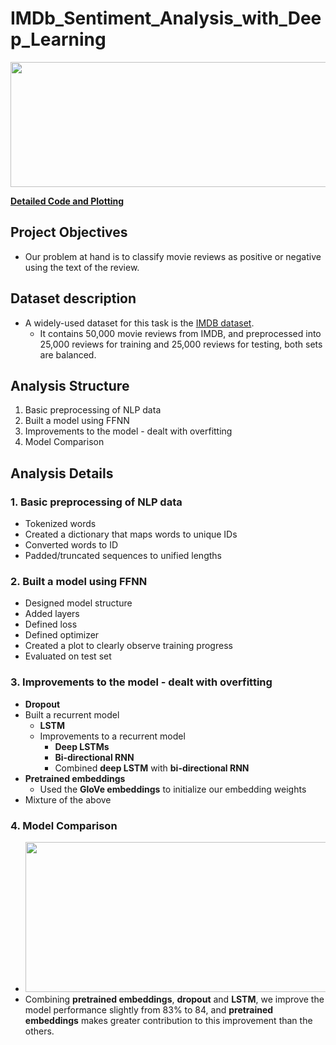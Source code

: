 # IMDb_Sentiment_Analysis_with_Deep_Learning

<img src="https://github.com/will-zw-wang/IMDb_Sentiment_Analysis_Using_Deep_Learning/blob/master/images/IMDb_image.jpg" width="960" height="200">

[**Detailed Code and Plotting**](https://github.com/will-zw-wang/IMDb_Sentiment_Analysis_Using_Deep_Learning/blob/master/IMDb_Sentiment_Analysis_Using_Deep_Learning.ipynb)

## Project Objectives

- Our problem at hand is to classify movie reviews as positive or negative using the text of the review.

## Dataset description
- A widely-used dataset for this task is the [IMDB dataset](https://www.tensorflow.org/api_docs/python/tf/keras/datasets/imdb). 
  - It contains 50,000 movie reviews from IMDB, and preprocessed into 25,000 reviews for training and 25,000 reviews for testing, both sets are balanced.
  
## Analysis Structure
1. Basic preprocessing of NLP data
2. Built a model using FFNN
3. Improvements to the model - dealt with overfitting
4. Model Comparison

## Analysis Details

### 1. Basic preprocessing of NLP data
- Tokenized words
- Created a dictionary that maps words to unique IDs
- Converted words to ID
- Padded/truncated sequences to unified lengths

### 2. Built a model using **FFNN**
- Designed model structure
- Added layers
- Defined loss
- Defined optimizer
- Created a plot to clearly observe training progress
- Evaluated on test set

### 3. Improvements to the model - dealt with overfitting
- **Dropout**
- Built a recurrent model
  - **LSTM**
  - Improvements to a recurrent model
    - **Deep LSTMs**
    - **Bi-directional RNN**
    - Combined **deep LSTM** with **bi-directional RNN**
- **Pretrained embeddings**
  - Used the **GloVe embeddings** to initialize our embedding weights
- Mixture of the above 

### 4. Model Comparison
- <img src="https://github.com/will-zw-wang/IMDb_Sentiment_Analysis_Using_Deep_Learning/blob/master/images/Model_performance_comparison.png" width="500" height="240"> 
- Combining **pretrained embeddings**, **dropout** and **LSTM**, we improve the model performance slightly from 83% to 84, and **pretrained embeddings** makes greater contribution to this improvement than the others.

